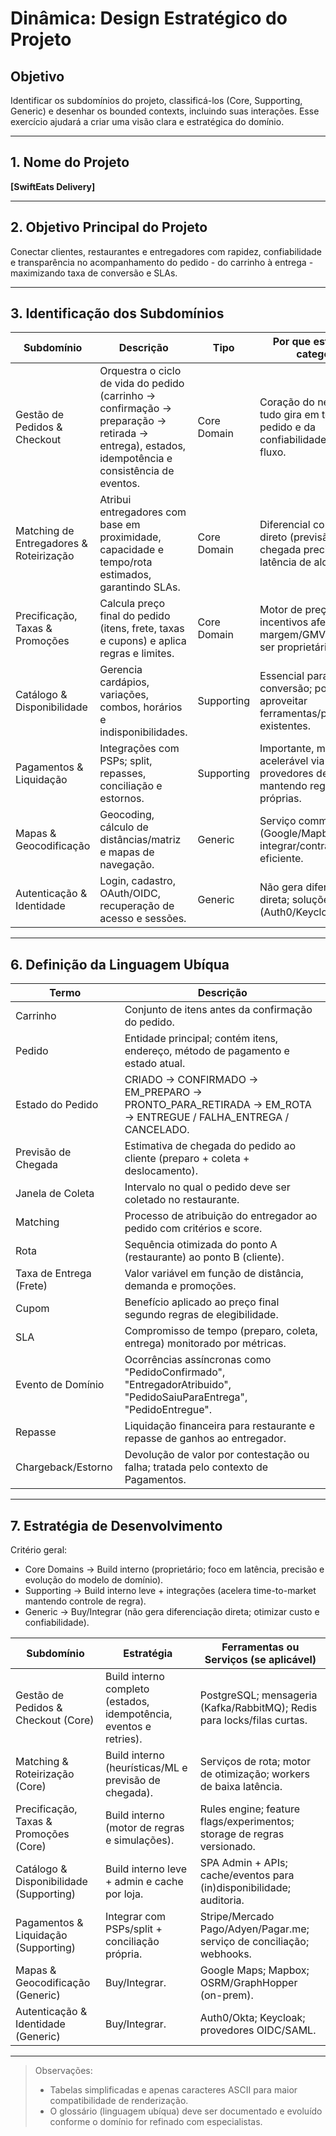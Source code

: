 # Dinâmica: Design Estratégico do Projeto

## Objetivo
Identificar os subdomínios do projeto, classificá-los (Core, Supporting, Generic) e desenhar os bounded contexts, incluindo suas interações. Esse exercício ajudará a criar uma visão clara e estratégica do domínio.

---

## 1. Nome do Projeto
**[SwiftEats Delivery]**

---

## 2. Objetivo Principal do Projeto
Conectar clientes, restaurantes e entregadores com rapidez, confiabilidade e transparência no acompanhamento do pedido - do carrinho à entrega - maximizando taxa de conversão e SLAs.

---

## 3. Identificação dos Subdomínios

| Subdomínio | Descrição | Tipo | Por que está nessa categoria |
|---|---|---|---|
| Gestão de Pedidos & Checkout | Orquestra o ciclo de vida do pedido (carrinho -> confirmação -> preparação -> retirada -> entrega), estados, idempotência e consistência de eventos. | Core Domain | Coração do negócio: tudo gira em torno do pedido e da confiabilidade do seu fluxo. |
| Matching de Entregadores & Roteirização | Atribui entregadores com base em proximidade, capacidade e tempo/rota estimados, garantindo SLAs. | Core Domain | Diferencial competitivo direto (previsão de chegada precisa e baixa latência de alocação). |
| Precificação, Taxas & Promoções | Calcula preço final do pedido (itens, frete, taxas e cupons) e aplica regras e limites. | Core Domain | Motor de preço e incentivos afeta margem/GMV; precisa ser proprietário. |
| Catálogo & Disponibilidade | Gerencia cardápios, variações, combos, horários e indisponibilidades. | Supporting | Essencial para conversão; pode aproveitar ferramentas/processos existentes. |
| Pagamentos & Liquidação | Integrações com PSPs; split, repasses, conciliação e estornos. | Supporting | Importante, mas acelerável via provedores de mercado mantendo regras próprias. |
| Mapas & Geocodificação | Geocoding, cálculo de distâncias/matriz e mapas de navegação. | Generic | Serviço commodity (Google/Mapbox/OSRM); integrar/contratar é mais eficiente. |
| Autenticação & Identidade | Login, cadastro, OAuth/OIDC, recuperação de acesso e sessões. | Generic | Não gera diferenciação direta; soluções prontas (Auth0/Keycloak/IdP). |

---

## 6. Definição da Linguagem Ubíqua

| Termo | Descrição |
|---|---|
| Carrinho | Conjunto de itens antes da confirmação do pedido. |
| Pedido | Entidade principal; contém itens, endereço, método de pagamento e estado atual. |
| Estado do Pedido | CRIADO -> CONFIRMADO -> EM_PREPARO -> PRONTO_PARA_RETIRADA -> EM_ROTA -> ENTREGUE / FALHA_ENTREGA / CANCELADO. |
| Previsão de Chegada | Estimativa de chegada do pedido ao cliente (preparo + coleta + deslocamento). |
| Janela de Coleta | Intervalo no qual o pedido deve ser coletado no restaurante. |
| Matching | Processo de atribuição do entregador ao pedido com critérios e score. |
| Rota | Sequência otimizada do ponto A (restaurante) ao ponto B (cliente). |
| Taxa de Entrega (Frete) | Valor variável em função de distância, demanda e promoções. |
| Cupom | Benefício aplicado ao preço final segundo regras de elegibilidade. |
| SLA | Compromisso de tempo (preparo, coleta, entrega) monitorado por métricas. |
| Evento de Domínio | Ocorrências assíncronas como "PedidoConfirmado", "EntregadorAtribuido", "PedidoSaiuParaEntrega", "PedidoEntregue". |
| Repasse | Liquidação financeira para restaurante e repasse de ganhos ao entregador. |
| Chargeback/Estorno | Devolução de valor por contestação ou falha; tratada pelo contexto de Pagamentos. |

---

## 7. Estratégia de Desenvolvimento

Critério geral:
- Core Domains -> Build interno (proprietário; foco em latência, precisão e evolução do modelo de domínio).
- Supporting -> Build interno leve + integrações (acelera time-to-market mantendo controle de regra).
- Generic -> Buy/Integrar (não gera diferenciação direta; otimizar custo e confiabilidade).

| Subdomínio | Estratégia | Ferramentas ou Serviços (se aplicável) |
|---|---|---|
| Gestão de Pedidos & Checkout (Core) | Build interno completo (estados, idempotência, eventos e retries). | PostgreSQL; mensageria (Kafka/RabbitMQ); Redis para locks/filas curtas. |
| Matching & Roteirização (Core) | Build interno (heurísticas/ML e previsão de chegada). | Serviços de rota; motor de otimização; workers de baixa latência. |
| Precificação, Taxas & Promoções (Core) | Build interno (motor de regras e simulações). | Rules engine; feature flags/experimentos; storage de regras versionado. |
| Catálogo & Disponibilidade (Supporting) | Build interno leve + admin e cache por loja. | SPA Admin + APIs; cache/eventos para (in)disponibilidade; auditoria. |
| Pagamentos & Liquidação (Supporting) | Integrar com PSPs/split + conciliação própria. | Stripe/Mercado Pago/Adyen/Pagar.me; serviço de conciliação; webhooks. |
| Mapas & Geocodificação (Generic) | Buy/Integrar. | Google Maps; Mapbox; OSRM/GraphHopper (on-prem). |
| Autenticação & Identidade (Generic) | Buy/Integrar. | Auth0/Okta; Keycloak; provedores OIDC/SAML. |

---

> Observações:
> - Tabelas simplificadas e apenas caracteres ASCII para maior compatibilidade de renderização.
> - O glossário (linguagem ubíqua) deve ser documentado e evoluído conforme o domínio for refinado com especialistas.
